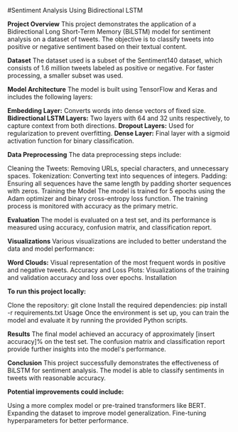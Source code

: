 #Sentiment Analysis Using Bidirectional LSTM

**Project Overview**
This project demonstrates the application of a Bidirectional Long Short-Term Memory (BiLSTM) model for sentiment analysis on a dataset of tweets. The objective is to classify tweets into positive or negative sentiment based on their textual content.

**Dataset**
The dataset used is a subset of the Sentiment140 dataset, which consists of 1.6 million tweets labeled as positive or negative. For faster processing, a smaller subset was used.

**Model Architecture**
The model is built using TensorFlow and Keras and includes the following layers:

**Embedding Layer:** Converts words into dense vectors of fixed size.
**Bidirectional LSTM Layers:** Two layers with 64 and 32 units respectively, to capture context from both directions.
**Dropout Layers:** Used for regularization to prevent overfitting.
**Dense Layer:** Final layer with a sigmoid activation function for binary classification.

**Data Preprocessing**
The data preprocessing steps include:

Cleaning the Tweets: Removing URLs, special characters, and unnecessary spaces.
Tokenization: Converting text into sequences of integers.
Padding: Ensuring all sequences have the same length by padding shorter sequences with zeros.
Training the Model
The model is trained for 5 epochs using the Adam optimizer and binary cross-entropy loss function. The training process is monitored with accuracy as the primary metric.

**Evaluation**
The model is evaluated on a test set, and its performance is measured using accuracy, confusion matrix, and classification report.

**Visualizations**
Various visualizations are included to better understand the data and model performance:

**Word Clouds:** Visual representation of the most frequent words in positive and negative tweets.
Accuracy and Loss Plots: Visualizations of the training and validation accuracy and loss over epochs.
Installation

**To run this project locally:**

Clone the repository: git clone <repository-link>
Install the required dependencies: pip install -r requirements.txt
Usage
Once the environment is set up, you can train the model and evaluate it by running the provided Python scripts.

**Results**
The final model achieved an accuracy of approximately [insert accuracy]% on the test set. The confusion matrix and classification report provide further insights into the model's performance.

**Conclusion**
This project successfully demonstrates the effectiveness of BiLSTM for sentiment analysis. The model is able to classify sentiments in tweets with reasonable accuracy.


**Potential improvements could include:**

Using a more complex model or pre-trained transformers like BERT.
Expanding the dataset to improve model generalization.
Fine-tuning hyperparameters for better performance.
